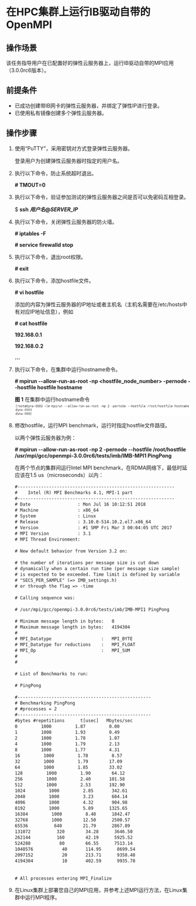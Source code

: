 # 在HPC集群上运行IB驱动自带的OpenMPI<a name="ZH-CN_TOPIC_0062552872"></a>

## 操作场景<a name="section3916646518458"></a>

该任务指导用户在已配置好的弹性云服务器上，运行IB驱动自带的MPI应用（3.0.0rc6版本）。

## 前提条件<a name="section1134164518458"></a>

-   已成功创建带IB网卡的弹性云服务器，并绑定了弹性IP进行登录。
-   已使用私有镜像创建多个弹性云服务器。

## 操作步骤<a name="section3258284118458"></a>

1.  使用“PuTTY”，采用密钥对方式登录弹性云服务器。

    登录用户为创建弹性云服务器时指定的用户名。

2.  执行以下命令，防止系统超时退出。

    **\# TMOUT=0**

3.  执行以下命令，验证参加测试的弹性云服务器之间是否可以免密码互相登录。

    $  **ssh** _**用户名**_**@**_**SERVER\_IP**_

4.  执行以下命令，关闭弹性云服务器的防火墙。

    **\# iptables -F**

    **\# service firewalld stop**

5.  执行以下命令，退出root权限。

    **\# exit**

6.  执行以下命令，添加hostfile文件。

    **\# vi hostfile**

    添加的内容为弹性云服务器的IP地址或者主机名（主机名需要在/etc/hosts中有对应IP地址信息），例如

    **\# cat hostfile**

    **192.168.0.1**

    **192.168.0.2**

    **...**

7.  执行以下命令，在集群中运行hostname命令。

    **\# mpirun --allow-run-as-root -np <hostfile\_node\_number\> -pernode --hostfile hostfile  hostname**

    **图 1**  在集群中运行hostname命令<a name="fig10127531114013"></a>  
    ![](figures/在集群中运行hostname命令.png "在集群中运行hostname命令")

8.  修改hostfile，运行MPI benchmark，运行时指定hostfile文件路径。

    以两个弹性云服务器为例：

    **\# mpirun --allow-run-as-root -np 2 -pernode --hostfile /root/hostfile  /usr/mpi/gcc/openmpi-3.0.0rc6/tests/imb/IMB-MPI1 PingPong**

    在两个节点的集群间运行Intel MPI benchmark，在RDMA网络下，最低时延应该在1.5 us（microseconds）以内：

    ```
    #------------------------------------------------------------
    #    Intel (R) MPI Benchmarks 4.1, MPI-1 part
    #------------------------------------------------------------
    # Date                  : Mon Jul 16 10:12:51 2018
    # Machine               : x86_64
    # System                : Linux
    # Release               : 3.10.0-514.10.2.el7.x86_64
    # Version               : #1 SMP Fri Mar 3 00:04:05 UTC 2017
    # MPI Version           : 3.1
    # MPI Thread Environment:
    
    # New default behavior from Version 3.2 on:
    
    # the number of iterations per message size is cut down
    # dynamically when a certain run time (per message size sample)
    # is expected to be exceeded. Time limit is defined by variable
    # "SECS_PER_SAMPLE" (=> IMB_settings.h)
    # or through the flag => -time
    
    # Calling sequence was:
    
    # /usr/mpi/gcc/openmpi-3.0.0rc6/tests/imb/IMB-MPI1 PingPong
    
    # Minimum message length in bytes:   0
    # Maximum message length in bytes:   4194304
    #
    # MPI_Datatype                   :   MPI_BYTE
    # MPI_Datatype for reductions    :   MPI_FLOAT
    # MPI_Op                         :   MPI_SUM
    #
    #
    
    # List of Benchmarks to run:
    
    # PingPong
    
    #---------------------------------------------------
    # Benchmarking PingPong
    # #processes = 2
    #---------------------------------------------------
    #bytes #repetitions      t[usec]   Mbytes/sec
    0         1000         1.87         0.00
    1         1000         1.93         0.49
    2         1000         1.78         1.07
    4         1000         1.79         2.13
    8         1000         1.77         4.31
    16         1000         1.78         8.57
    32         1000         1.79        17.09
    64         1000         1.85        33.02
    128         1000         1.90        64.12
    256         1000         2.40       101.58
    512         1000         2.53       192.90
    1024         1000         2.85       342.61
    2048         1000         3.23       604.14
    4096         1000         4.32       904.98
    8192         1000         5.89      1325.65
    16384         1000         8.48      1842.47
    32768         1000        12.50      2500.57
    65536          640        21.79      2867.89
    131072          320        34.28      3646.50
    262144          160        42.19      5925.52
    524288           80        66.55      7513.14
    1048576           40       114.95      8699.54
    2097152           20       213.71      9358.48
    4194304           10       402.59      9935.78
    
    
    # All processes entering MPI_Finalize
    ```

9.  在Linux集群上部署您自己的MPI应用，并参考上述MPI运行方法，在Linux集群中运行MPI程序。

